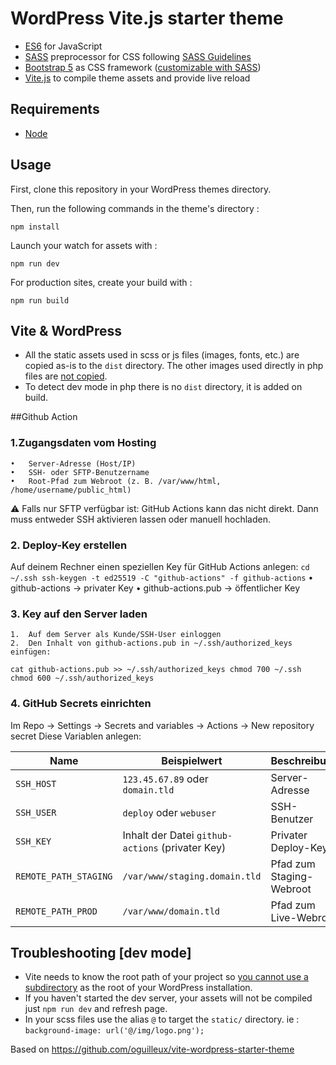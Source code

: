 # WordPress Vite.js starter theme


- [ES6](https://github.com/lukehoban/es6features#readme) for JavaScript
- [SASS](http://sass-lang.com/) preprocessor for CSS following [SASS Guidelines](https://sass-guidelin.es/#the-7-1-pattern)
- [Bootstrap 5](https://getbootstrap.com/docs/5.3/getting-started/introduction/) as CSS framework ([customizable with SASS](https://getbootstrap.com/docs/5.3/customize/sass/))
- [Vite.js](https://vitejs.dev/) to compile theme assets and provide live reload

## Requirements

* [Node](https://nodejs.org/)

## Usage

First, clone this repository in your WordPress themes directory.

Then, run the following commands in the theme's directory :

	npm install

Launch your watch for assets with :

	npm run dev

For production sites, create your build with :

	npm run build

## Vite & WordPress
- All the static assets used in scss or js files (images, fonts, etc.) are copied as-is to the `dist` directory. The other images used directly in php files are <u>not copied</u>.
- To detect dev mode in php there is no `dist` directory, it is added on build.

##Github Action
### 1.Zugangsdaten vom Hosting
	•	Server-Adresse (Host/IP)
	•	SSH- oder SFTP-Benutzername
	•	Root-Pfad zum Webroot (z. B. /var/www/html, /home/username/public_html)

⚠️ Falls nur SFTP verfügbar ist: GitHub Actions kann das nicht direkt. Dann muss entweder SSH aktivieren lassen oder manuell hochladen.

### 2. Deploy-Key erstellen

Auf deinem Rechner einen speziellen Key für GitHub Actions anlegen:
  `cd ~/.ssh
  ssh-keygen -t ed25519 -C "github-actions" -f github-actions`
	•	github-actions  → privater Key
	•	github-actions.pub → öffentlicher Key


 ### 3. Key auf den Server laden
	1.	Auf dem Server als Kunde/SSH-User einloggen
	2.	Den Inhalt von github-actions.pub in ~/.ssh/authorized_keys einfügen:

`cat github-actions.pub >> ~/.ssh/authorized_keys
chmod 700 ~/.ssh
chmod 600 ~/.ssh/authorized_keys`

### 4. GitHub Secrets einrichten
Im Repo → Settings → Secrets and variables → Actions → New repository secret
Diese Variablen anlegen:

| Name                | Beispielwert                  | Beschreibung                          |
|---------------------|-------------------------------|--------------------------------------|
| `SSH_HOST`          | `123.45.67.89` oder `domain.tld` | Server-Adresse                        |
| `SSH_USER`          | `deploy` oder `webuser`       | SSH-Benutzer                          |
| `SSH_KEY`           | Inhalt der Datei `github-actions` (privater Key) | Privater Deploy-Key |
| `REMOTE_PATH_STAGING` | `/var/www/staging.domain.tld` | Pfad zum Staging-Webroot              |
| `REMOTE_PATH_PROD`  | `/var/www/domain.tld`         | Pfad zum Live-Webroot                 |



## Troubleshooting [dev mode]

- Vite needs to know the root path of your project so <u>you cannot use a subdirectory</u> as the root of your WordPress installation.
- If you haven't started the dev server, your assets will not be compiled just `npm run dev` and refresh page.
- In your scss files use the alias `@` to target the `static/` directory. ie : `background-image: url('@/img/logo.png');`

Based on https://github.com/oguilleux/vite-wordpress-starter-theme 

